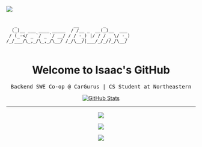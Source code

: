![](assets/images/header.png)

```

   _                     __         _         
  (_)__ ___ ____ _____  / /__ _  __(_)__  ___ 
 / (_-</ _ `/ _ `/ __/ / / -_) |/ / / _ \/ -_)
/_/___/\_,_/\_,_/\__/ /_/\__/|___/_/_//_/\__/ 
                                              
```

<p> 
  <h1 align="center">
    <b>Welcome to Isaac's GitHub</b>
  </h1>
  <p align="center">
    <samp>Backend SWE Co-op @ CarGurus | CS Student at Northeastern</samp>
  </p>
</p>

<p align="center">
  <a href="https://github.com/isaac-levine">
    <img alt="GitHub Stats" src="https://github-readme-stats.vercel.app/api?username=isaac-levine&custom_title=GitHub%20Stats&show_icons=true&theme=github_dark&count_private=true&include_all_commits=true&hide_border=true" />
  </a>
</p>

-----

<p align="center">
  <a href="https://www.linkedin.com/in/isaacmlevine4">
    <img src="https://img.shields.io/badge/LinkedIn-Isaac Levine-0072B1?logo=linkedin&style=flat-square" />
  </a>
</p>
<p align="center">
  <a href="https://x.com/isaaclevine84">
    <img src="https://img.shields.io/badge/@isaaclevine84-000000?logo=x&logoColor=white&style=flat-square" />
  </a>
</p>
<p align="center">
  <a href="https://visitcount.itsvg.in">
    <img src="https://visitcount.itsvg.in/api?id=isaac-levine&label=Profile%20Views&color=12&icon=0&pretty=true" />
  </a>
</p>
  
<!-- <p align="center">
  <a href="https://github.com/isaac-levine">
    <img src="https://enkahcw3aqjzlyp.m.pipedream.net/?key=gh-wei&label=visitors&color=grey&style=flat" />
  </a>
</p> -->

